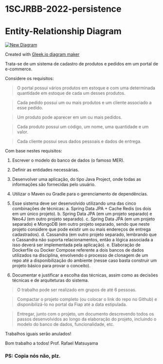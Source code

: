 # 1SCJRBB-2022-persistence

# Entity-Relationship Diagram

<a href="https://app.gleek.io/diagrams/bO-mhoW6Qf20e-n9KsmjrA" target="_blank">
    <img src="https://sketchertest.blob.core.windows.net/previewimages/bO-mhoW6Qf20e-n9KsmjrA.png" alt="New Diagram" title="New Diagram" />
</a>
<p>Created with <a href="https://gleek.io">Gleek.io diagram maker </a></p>


Trata-se de um sistema de cadastro de produtos e pedidos em um portal de e-commerce. 

Considere os requisitos:

> O portal possui vários produtos em estoque e com uma determinada quantidade em estoque de cada um desses produtos.

> Cada pedido possui um ou mais produtos e um cliente associado a esse pedido.

> Um produto pode aparecer em um ou mais pedidos.

> Cada produto possui um código, um nome, uma quantidade e um valor.

> Cada cliente possui seus dados pessoais e dados de entrega.

Com base nestes requisitos:

1. Escrever o modelo do banco de dados (o famoso MER).
2. Definir as entidades necessárias.
3. Desenvolver uma aplicação, do tipo Java Project, onde todas as informações são fornecidas pelo usuário.
4. Utilizar o Maven ou Gradle para o gerenciamento de dependências.
5. Esse sistema deve ser desenvolvido utilizando uma das cinco combinações de técnicas:
a. Spring Data JPA + Cache Redis (os dois em um único projeto).
b. Spring Data JPA (em um projeto separado) e Neo4J (em outro projeto separado).
c. Spring Data JPA (em um projeto separado) e MongoDB (em outro projeto separado, sendo que neste projeto considere que pode existir um ou mais endereços de entrega cadastrados).
d. Cassandra (em outro projeto separado, lembrando que o Cassandra não suporta relacionamentos, então a lógica associada a isso deverá ser implementada pela aplicação).
e. Elaboração de Dockerfile ou Docker Compose referente a dois bancos de dados utilizados na disciplina, envolvendo o processo de clonagem de um repo até a disponibilização do ambiente (nesse caso basta construir um projeto básico para provar o conceito).

6. Documentar e justificar a escolha das técnicas, assim como as decisões técnicas e de arquiteturas do sistema.
 
> O trabalho pode ser realizado em grupos de até 6 pessoas.

> Compactar o projeto completo (ou colocar o link do repo no Github) e disponibilizá-lo no portal da Fiap até a data estipulada.

> Entregar, junto com o projeto, um documento descrevendo todos os passos desenvolvidos ao longo da elaboração do projeto, incluindo o modelo do banco de dados, funcionalidade, etc.

Trabalhos iguais serão anulados!

Bom trabalho a todos!
Prof. Rafael Matsuyama

### PS: Copia nós não, plz.